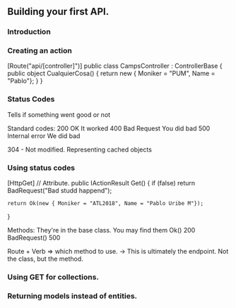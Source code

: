 #

## Building your first API.

### Introduction

### Creating an action

[Route("api/[controller]")]
public class CampsController : ControllerBase
{
  public object CualquierCosa() {
    return new { Moniker = "PUM", Name = "Pablo"};
  }
}

### Status Codes

Tells if something went good or not

Standard codes:
  200 OK                It worked
  400 Bad Request       You did bad
  500 Internal error    We did bad

304 - Not modified. Representing cached objects


### Using status codes

[HttpGet]   // Attribute.
public IActionResult Get()
{
    if (false)
        return BadRequest("Bad studd happend");

    return Ok(new { Moniker = "ATL2018", Name = "Pablo Uribe M"});
}

Methods: They're in the base class. You may find them
          Ok()                  200
          BadRequest()          500

Route + Verb => which method to use. -> This is ultimately the endpoint. Not the class, but the method.


### Using GET for collections.




### Returning models instead of entities.

